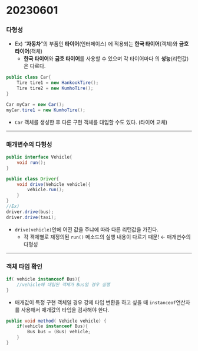
# 20230601

### 다형성

- Ex) “**자동차**”의 부품인 **타이어**(인터페이스) 에 적용되는 **한국 타이어**(객체)와 **금호 타이어**(객체)
    - **한국 타이어**와 **금호 타이어**를 사용할 수 있으며 각 타이어마다 의 **성능**(리턴값)은 다르다.

```java
public class Car{
	Tire tire1 = new HankookTire();
	Tire tire2 = new KumhoTire();
}
```

```java
Car myCar = new Car();
myCar.tire1 = new KumhoTire();
```

- `Car` 객체를 생성한 후 다른 구현 객체를 대입할 수도 있다. (타이어 교체)

---

### 매개변수의 다형성

```java
public interface Vehicle{
	void run();
}

public class Driver{
	void drive(Vehicle vehicle){
		vehicle.run();
	}
}
//Ex)
driver.drive(bus);
driver.drive(taxi);
```

- `drive(vehicle)`안에 어떤 값을 주냐에 따라 다른 리턴값을 가진다.
    - 각 객체별로 재정의된 `run()` 메소드의 실행 내용이 다르기 때문! ← 매개변수의 다형성

---

### 객체 타입 확인

```java
if( vehicle instanceof Bus){
	//vehicle에 대입된 객체가 Bus일 경우 실행
}
```

- 매개값이 특정 구현 객체일 경우 강제 타입 변환을 하고 싶을 때 `instanceof`연산자를 사용해서 매개값의 타입을 검사해야 한다.

```java
public void method( Vehicle vehicle) {
	if(vehicle instanceof Bus){
		Bus bus = (Bus) vehicle;
	}
}
```
